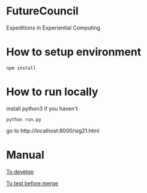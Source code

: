 # FutureCouncil

Expeditions in Experiential Computing

# How to setup environment

`npm install`

# How to run locally

install python3 if you haven't

`python run.py`

go to http://localhost:8000/sig21.html

# Manual
[To develop](https://github.com/snowymo/immersive-presentation/wiki)

[To test before merge](https://github.com/snowymo/immersive-presentation/wiki/Unit-Test)

